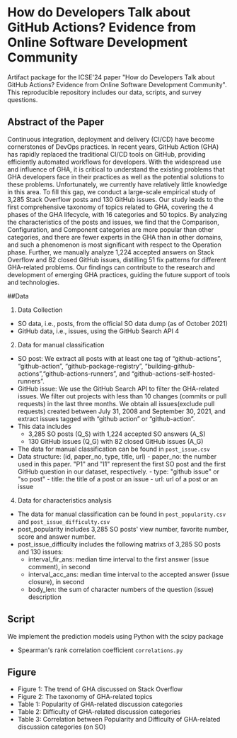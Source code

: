 # How do Developers Talk about GitHub Actions? Evidence from Online Software Development Community

Artifact package for the ICSE'24 paper "How do Developers Talk about GitHub Actions? Evidence from Online Software Development Community". This reproducible repository includes our data, scripts, and survey questions.

## Abstract of the Paper
Continuous integration, deployment and delivery (CI/CD) have become cornerstones of DevOps practices. In recent years, GitHub Action (GHA) has rapidly replaced the traditional CI/CD tools on GitHub, providing efficiently automated workflows for developers. With the widespread use and influence of GHA, it is critical to
understand the existing problems that GHA developers face in their practices as well as the potential solutions to these problems. Unfortunately, we currently have relatively little knowledge in this area. To fill this gap, we conduct a large-scale empirical study of 3,285 Stack Overflow posts and 130 GitHub issues. Our study leads to the first comprehensive taxonomy of topics related to GHA, covering the 4 phases of the GHA lifecycle, with 16 categories and 50 topics. By analyzing the characteristics of the posts and issues, we find that the Comparison, Configuration, and Component categories are more popular than other categories, and there are fewer experts in the GHA than in other domains, and such a phenomenon is most significant with respect to the Operation phase. Further, we manually analyze 1,224 accepted answers on Stack Overflow and 82 closed GitHub issues, distilling 51 fix patterns for different GHA-related problems. Our findings can contribute to the research and development of emerging GHA practices, guiding the future support of tools and technologies.

##Data
1. Data Collection
 - SO data, i.e., posts, from the official SO data dump (as of October 2021)
 - GitHub data, i.e., issues, using the GitHub Search API 4
2. Data for manual classification
  - SO post: We extract all posts with at least one tag of “github-actions”, “github-action”, “github-package-registry”, “building-github-actions”,“github-actions-runners”, and “github-actions-self-hosted-runners”.
  - GitHub issue: We use the GitHub Search API to filter the GHA-related issues. We filter out projects with less than 10 changes (commits or pull requests) in the last three months. We obtain all issues(exclude pull requests) created between July 31, 2008 and September 30, 2021, and extract issues tagged with “github action” or “github-action”. 
  - This data includes  
    - 3,285 SO posts (Q\_S) with 1,224 accepted SO answers (A\_S)
    - 130 GitHub issues (Q\_G) with 82 closed GitHub issues (A\_G)
  - The data for manual classification can be found in `post_issue.csv`
  - Data structure: (id, paper_no, type, title, url)
  		 - paper\_no: the number used in this paper. "P1" and "I1" represent the first SO post and the first GitHub question in our dataset, respectively.
  		 - type: "github issue" or "so post"
  		 - title: the title of a post or an issue
  		 - url: url of a post or an issue   
  
4. Data for characteristics analysis
  - The data for manual classification can be found in `post_popularity.csv` and `post_issue_difficulty.csv`
  - post\_popularity includes 3,285 SO posts' view number, favorite number, score and answer number.
  - post\_issue\_difficulty includes the following matrixs of 3,285 SO posts and 130 issues:
    - interval\_fir\_ans: median time interval to the first answer (issue comment), in second
    - interval\_acc\_ans: median time interval to the accepted answer (issue closure), in second
    - body\_len: the sum of character numbers of the question (issue) description

## Script
We implement the prediction models using Python with the scipy package

 - Spearman's rank correlation coefficient `correlations.py`

## Figure
- Figure 1: The trend of GHA discussed on Stack Overflow
- Figure 2: The taxonomy of GHA-related topics
- Table 1: Popularity of GHA-related discussion categories
- Table 2: Difficulty of GHA-related discussion categories
- Table 3: Correlation between Popularity and Difficulty of GHA-related discussion categories (on SO)

